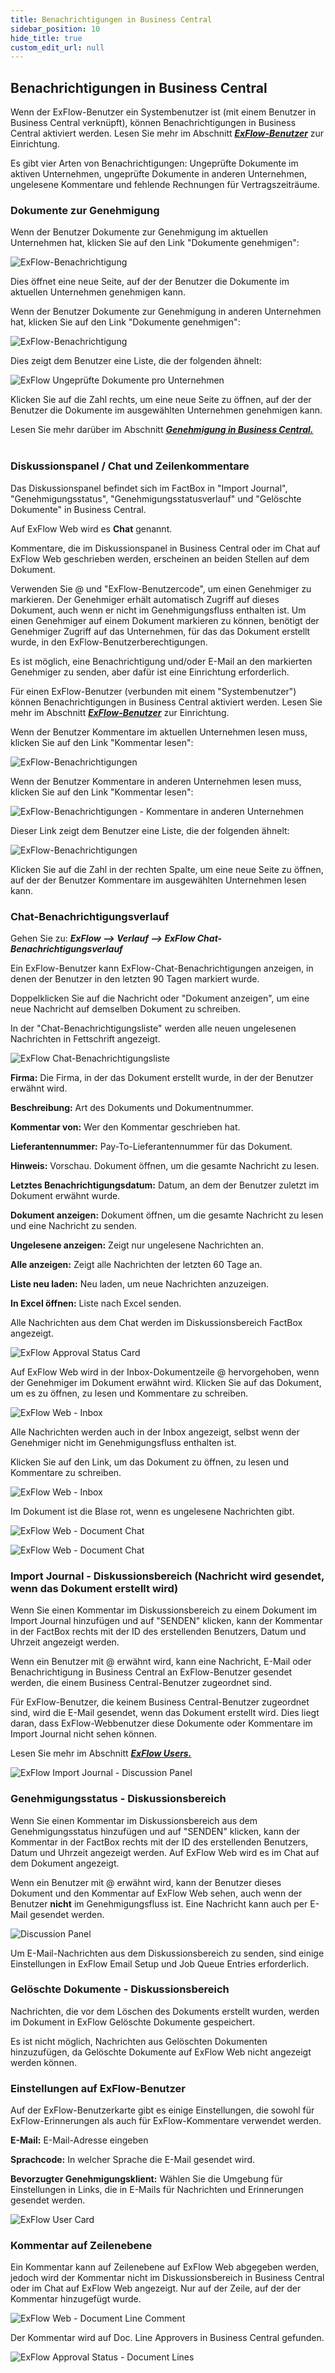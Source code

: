```yaml
---
title: Benachrichtigungen in Business Central
sidebar_position: 10
hide_title: true
custom_edit_url: null
---
```

## Benachrichtigungen in Business Central
Wenn der ExFlow-Benutzer ein Systembenutzer ist (mit einem Benutzer in Business Central verknüpft), können Benachrichtigungen in Business Central aktiviert werden. Lesen Sie mehr im Abschnitt [***ExFlow-Benutzer***](https://docs.exflow.cloud/business-central/docs/user-manual/business-functionality/exflow-user#add-a-new-user-manually) zur Einrichtung.

Es gibt vier Arten von Benachrichtigungen: Ungeprüfte Dokumente im aktiven Unternehmen, ungeprüfte Dokumente in anderen Unternehmen, ungelesene Kommentare und fehlende Rechnungen für Vertragszeiträume.
<br/>

### Dokumente zur Genehmigung
Wenn der Benutzer Dokumente zur Genehmigung im aktuellen Unternehmen hat, klicken Sie auf den Link "Dokumente genehmigen":

![ExFlow-Benachrichtigung](../../images/image336.png)

Dies öffnet eine neue Seite, auf der der Benutzer die Dokumente im aktuellen Unternehmen genehmigen kann.

Wenn der Benutzer Dokumente zur Genehmigung in anderen Unternehmen hat, klicken Sie auf den Link "Dokumente genehmigen":

![ExFlow-Benachrichtigung](../../images/image337.png)

Dies zeigt dem Benutzer eine Liste, die der folgenden ähnelt:

![ExFlow Ungeprüfte Dokumente pro Unternehmen](../../images/image338.png)

Klicken Sie auf die Zahl rechts, um eine neue Seite zu öffnen, auf der der Benutzer die Dokumente im ausgewählten Unternehmen genehmigen kann.

Lesen Sie mehr darüber im Abschnitt [***Genehmigung in Business Central.***](https://docs.exflow.cloud/business-central/docs/user-manual/approval-workflow/approval-in-business-central#approval-in-business-central)<br/><br/>

### Diskussionspanel / Chat und Zeilenkommentare

Das Diskussionspanel befindet sich im FactBox in "Import Journal", "Genehmigungsstatus", "Genehmigungsstatusverlauf" und "Gelöschte Dokumente" in Business Central.

Auf ExFlow Web wird es **Chat** genannt.

Kommentare, die im Diskussionspanel in Business Central oder im Chat auf ExFlow Web geschrieben werden, erscheinen an beiden Stellen auf dem Dokument.

Verwenden Sie @ und "ExFlow-Benutzercode", um einen Genehmiger zu markieren. Der Genehmiger erhält automatisch Zugriff auf dieses Dokument, auch wenn er nicht im Genehmigungsfluss enthalten ist. Um einen Genehmiger auf einem Dokument markieren zu können, benötigt der Genehmiger Zugriff auf das Unternehmen, für das das Dokument erstellt wurde, in den ExFlow-Benutzerberechtigungen.

Es ist möglich, eine Benachrichtigung und/oder E-Mail an den markierten Genehmiger zu senden, aber dafür ist eine Einrichtung erforderlich.

Für einen ExFlow-Benutzer (verbunden mit einem "Systembenutzer") können Benachrichtigungen in Business Central aktiviert werden. Lesen Sie mehr im Abschnitt [***ExFlow-Benutzer***](https://docs.exflow.cloud/business-central/docs/user-manual/business-functionality/exflow-user#add-a-new-user-manually) zur Einrichtung.

Wenn der Benutzer Kommentare im aktuellen Unternehmen lesen muss, klicken Sie auf den Link "Kommentar lesen":

![ExFlow-Benachrichtigungen](../../images/notifications-new-comments-001.png)

Wenn der Benutzer Kommentare in anderen Unternehmen lesen muss, klicken Sie auf den Link "Kommentar lesen":

![ExFlow-Benachrichtigungen - Kommentare in anderen Unternehmen](../../images/image341.png)

Dieser Link zeigt dem Benutzer eine Liste, die der folgenden ähnelt:

![ExFlow-Benachrichtigungen](../../images/image342.png)

Klicken Sie auf die Zahl in der rechten Spalte, um eine neue Seite zu öffnen, auf der der Benutzer Kommentare im ausgewählten Unternehmen lesen kann.

### Chat-Benachrichtigungsverlauf

Gehen Sie zu: ***ExFlow \--\> Verlauf \--\> ExFlow Chat-Benachrichtigungsverlauf***

Ein ExFlow-Benutzer kann ExFlow-Chat-Benachrichtigungen anzeigen, in denen der Benutzer in den letzten 90 Tagen markiert wurde.

Doppelklicken Sie auf die Nachricht oder "Dokument anzeigen", um eine neue Nachricht auf demselben Dokument zu schreiben.

In der "Chat-Benachrichtigungsliste" werden alle neuen ungelesenen Nachrichten in Fettschrift angezeigt.

![ExFlow Chat-Benachrichtigungsliste](../../images/image343.png)

**Firma:** Die Firma, in der das Dokument erstellt wurde, in der der Benutzer erwähnt wird.

**Beschreibung:** Art des Dokuments und Dokumentnummer.

**Kommentar von:** Wer den Kommentar geschrieben hat.

**Lieferantennummer:** Pay-To-Lieferantennummer für das Dokument.

**Hinweis:** Vorschau. Dokument öffnen, um die gesamte Nachricht zu lesen.

**Letztes Benachrichtigungsdatum:** Datum, an dem der Benutzer zuletzt im Dokument erwähnt wurde.

**Dokument anzeigen:** Dokument öffnen, um die gesamte Nachricht zu lesen und eine Nachricht zu senden.

**Ungelesene anzeigen:** Zeigt nur ungelesene Nachrichten an.

**Alle anzeigen:** Zeigt alle Nachrichten der letzten 60 Tage an.

**Liste neu laden:** Neu laden, um neue Nachrichten anzuzeigen.

**In Excel öffnen:** Liste nach Excel senden.

Alle Nachrichten aus dem Chat werden im Diskussionsbereich FactBox angezeigt.

![ExFlow Approval Status Card](../../images/image345.png)

Auf ExFlow Web wird in der Inbox-Dokumentzeile @ hervorgehoben, wenn der Genehmiger im Dokument erwähnt wird. Klicken Sie auf das Dokument, um es zu öffnen, zu lesen und Kommentare zu schreiben.

![ExFlow Web - Inbox](../../images/image346.png)

Alle Nachrichten werden auch in der Inbox angezeigt, selbst wenn der Genehmiger nicht im Genehmigungsfluss enthalten ist.

Klicken Sie auf den Link, um das Dokument zu öffnen, zu lesen und Kommentare zu schreiben.

![ExFlow Web - Inbox](../../images/image347.png)

Im Dokument ist die Blase rot, wenn es ungelesene Nachrichten gibt.

![ExFlow Web - Document Chat](../../images/image348.png)

![ExFlow Web - Document Chat](../../images/image349.png)

### Import Journal - Diskussionsbereich (Nachricht wird gesendet, wenn das Dokument erstellt wird)

Wenn Sie einen Kommentar im Diskussionsbereich zu einem Dokument im Import Journal hinzufügen und auf "SENDEN" klicken, kann der Kommentar in der FactBox rechts mit der ID des erstellenden Benutzers, Datum und Uhrzeit angezeigt werden.

Wenn ein Benutzer mit @ erwähnt wird, kann eine Nachricht, E-Mail oder Benachrichtigung in Business Central an ExFlow-Benutzer gesendet werden, die einem Business Central-Benutzer zugeordnet sind.

Für ExFlow-Benutzer, die keinem Business Central-Benutzer zugeordnet sind, wird die E-Mail gesendet, wenn das Dokument erstellt wird. Dies liegt daran, dass ExFlow-Webbenutzer diese Dokumente oder Kommentare im Import Journal nicht sehen können.

Lesen Sie mehr im Abschnitt [***ExFlow Users.***](https://docs.exflow.cloud/business-central/docs/user-manual/business-functionality/exflow-user#add-a-new-user-manually)

![ExFlow Import Journal - Discussion Panel](../../images/image350.png)

### Genehmigungsstatus - Diskussionsbereich

Wenn Sie einen Kommentar im Diskussionsbereich aus dem Genehmigungsstatus hinzufügen und auf "SENDEN" klicken, kann der Kommentar in der FactBox rechts mit der ID des erstellenden Benutzers, Datum und Uhrzeit angezeigt werden. Auf ExFlow Web wird es im Chat auf dem Dokument angezeigt.

Wenn ein Benutzer mit @ erwähnt wird, kann der Benutzer dieses Dokument und den Kommentar auf ExFlow Web sehen, auch wenn der Benutzer **nicht** im Genehmigungsfluss ist. Eine Nachricht kann auch per E-Mail gesendet werden.

![Discussion Panel](../../images/image351.png)

Um E-Mail-Nachrichten aus dem Diskussionsbereich zu senden, sind einige Einstellungen in ExFlow Email Setup und Job Queue Entries erforderlich.

### Gelöschte Dokumente - Diskussionsbereich

Nachrichten, die vor dem Löschen des Dokuments erstellt wurden, werden im Dokument in ExFlow Gelöschte Dokumente gespeichert.

Es ist nicht möglich, Nachrichten aus Gelöschten Dokumenten hinzuzufügen, da Gelöschte Dokumente auf ExFlow Web nicht angezeigt werden können.

### Einstellungen auf ExFlow-Benutzer

Auf der ExFlow-Benutzerkarte gibt es einige Einstellungen, die sowohl für ExFlow-Erinnerungen als auch für ExFlow-Kommentare verwendet werden.

**E-Mail:** E-Mail-Adresse eingeben

**Sprachcode:** In welcher Sprache die E-Mail gesendet wird.

**Bevorzugter Genehmigungsklient:** Wählen Sie die Umgebung für Einstellungen in Links, die in E-Mails für Nachrichten und Erinnerungen gesendet werden.

![ExFlow User Card](../../images/image352.png)

### Kommentar auf Zeilenebene

Ein Kommentar kann auf Zeilenebene auf ExFlow Web abgegeben werden, jedoch wird der Kommentar nicht im Diskussionsbereich in Business Central oder im Chat auf ExFlow Web angezeigt. Nur auf der Zeile, auf der der Kommentar hinzugefügt wurde.

![ExFlow Web - Document Line Comment](../../images/image353.png)

Der Kommentar wird auf Doc. Line Approvers in Business Central gefunden.

![ExFlow Approval Status - Document Lines](../../images/image354.png)
